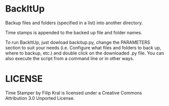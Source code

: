 BackItUp
========

Backup files and folders (specified in a list) into another directory.

Time stamps is appended to the backed up file and folder names.

To run BackItUp, just dowload backitup.py, change the PARAMETERS section to suit your needs (i.e. Configure what files and folders to back up, where to backup, etc.) and double click on the downloaded .py file. You can also execute the script from a command line or in other ways.


LICENSE
=======

Time Stamper by Filip Kral is licensed under a Creative Commons Attribution 3.0 Unported License.

